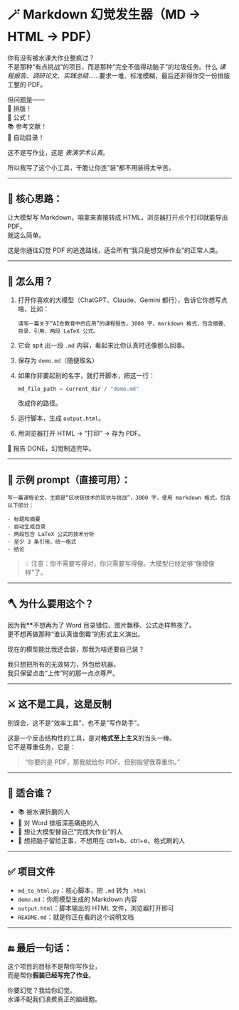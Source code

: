 # 🪄 Markdown 幻觉发生器（MD → HTML → PDF）

你有没有被水课大作业整疯过？  
不是那种“有点挑战”的项目，而是那种“完全不值得动脑子”的垃圾任务。什么 _课程报告_、_调研论文_、_实践总结_……要求一堆、标准模糊，最后还非得你交一份排版工整的 PDF。

但问题是——  
💢 排版！  
🧮 公式！  
📚 参考文献！  
📑 自动目录！

这不是写作业，这是 _表演学术认真_。

所以我写了这个小工具，干脆让你连“装”都不用装得太辛苦。

---

## 🧠 核心思路：

让大模型写 Markdown，咱拿来直接转成 HTML，浏览器打开点个打印就能导出 PDF。  
就这么简单。

这是你通往幻觉 PDF 的逃逸路线，适合所有“我只是想交掉作业”的正常人类。

---

## 🚀 怎么用？

1. 打开你喜欢的大模型（ChatGPT、Claude、Gemini 都行），告诉它你想写点啥，比如：

   ```
   请写一篇关于“AI在教育中的应用”的课程报告，3000 字，markdown 格式，包含摘要、目录、引用、两段 LaTeX 公式。
   ```

2. 它会 spit 出一段 `.md` 内容，看起来比你认真时还像那么回事。

3. 保存为 `demo.md`（随便取名）

4. 如果你非要起别的名字，就打开脚本，把这一行：

   ```python
   md_file_path = current_dir / "demo.md"
   ```

   改成你的路径。

5. 运行脚本，生成 `output.html`。

6. 用浏览器打开 HTML → “打印” → 存为 PDF。

🎉 报告 DONE，幻觉制造完毕。

---

## 🤖 示例 prompt（直接可用）：

```
写一篇课程论文，主题是“区块链技术的现状与挑战”，3000 字，使用 markdown 格式，包含以下部分：

- 标题和摘要
- 自动生成目录
- 两段包含 LaTeX 公式的技术分析
- 至少 3 条引用，统一格式
- 结论
```

> 💡 注意：你不需要写得对，你只需要写得像。大模型已经足够“像模像样”了。

---

## 🪓 为什么要用这个？

因为我<strong>**</strong>不想再为了 Word 目录错位、图片飘移、公式走样熬夜了。  
更不想再做那种“谁认真谁倒霉”的形式主义演出。

现在的模型能比我还会装，那我为啥还要自己装？

我只想把所有的无效努力，外包给机器。  
我只保留点击“上传”时的那一点点尊严。

---

## ⚔️ 这不是工具，这是反制

别误会，这不是“效率工具”，也不是“写作助手”。

这是一个反击结构性的工具，是对**格式至上主义**的当头一棒。  
它不是尊重任务，它是：

> “你要的是 PDF，那我就给你 PDF。但别指望我尊重你。”

---

## 🎯 适合谁？

- 📚 被水课折磨的人  
- 🧾 对 Word 排版深恶痛绝的人  
- 🤖 想让大模型替自己“完成大作业”的人  
- 🧠 想把脑子留给正事，不想用在 ctrl+b、ctrl+e、格式刷的人  

---

## ✅ 项目文件

- `md_to_html.py`：核心脚本，把 `.md` 转为 `.html`  
- `demo.md`：你用模型生成的 Markdown 内容  
- `output.html`：脚本输出的 HTML 文件，浏览器打开即可  
- `README.md`：就是你正在看的这个说明文档  

---

## 🔚 最后一句话：

这个项目的目标不是帮你写作业，  
而是帮你**假装已经写完了作业**。

你要幻觉？我给你幻觉。  
水课不配我们浪费真正的脑细胞。
